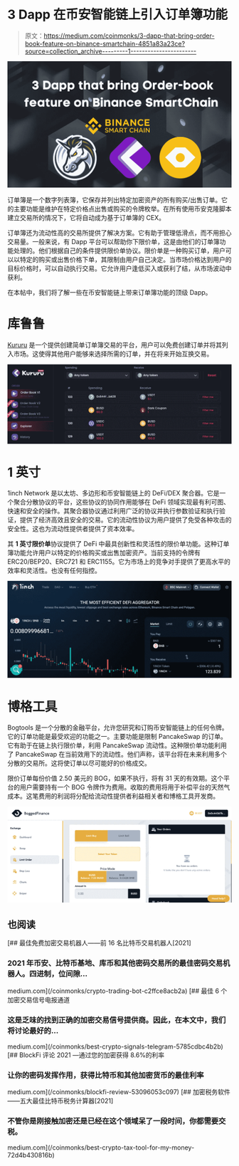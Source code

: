 # 3 Dapp 在币安智能链上引入订单簿功能

> 原文：<https://medium.com/coinmonks/3-dapp-that-bring-order-book-feature-on-binance-smartchain-4851a83a23ce?source=collection_archive---------1----------------------->

![](img/5c33ddad4b762eb39a4454eddb8308b2.png)

订单簿是一个数字列表簿，它保存并列出特定加密资产的所有购买/出售订单。它的主要功能是维护在特定价格点出售或购买的令牌枚举。在所有使用币安克隆脚本建立交易所的情况下，它将自动成为基于订单簿的 CEX。

订单簿还为流动性高的交易所提供了解决方案。它有助于管理低滑点，而不用担心交易量。一般来说，有 Dapp 平台可以帮助你下限价单，这是由他们的订单簿功能处理的。他们根据自己的条件提供限价单协议。限价单是一种购买订单，用户可以以特定的购买或出售价格下单，其限制由用户自己决定。当市场价格达到用户的目标价格时，可以自动执行交易。它允许用户逢低买入或获利了结，从市场波动中获利。

在本帖中，我们将了解一些在币安智能链上带来订单簿功能的顶级 Dapp。

# 库鲁鲁

[Kururu](https://kururu.finance/) 是一个提供创建简单订单簿交易的平台，用户可以免费创建订单并将其列入市场。这使得其他用户能够来选择所需的订单，并在将来开始互换交易。

![](img/2a68ae91b110e95c53d5014500364d69.png)

# 1 英寸

1inch Network 是以太坊、多边形和币安智能链上的 DeFi/DEX 聚合器。它是一个聚合分散协议的平台，这些协议的协同作用能够在 DeFi 领域实现最有利可图、快速和安全的操作。其聚合器协议通过利用广泛的协议并执行参数验证和执行验证，提供了经济高效且安全的交易。它的流动性协议为用户提供了免受各种攻击的安全性。这也为流动性提供者提供了资本效率。

其 **1 英寸限价单**协议提供了 DeFi 中最具创新性和灵活性的限价单功能。这种订单簿功能允许用户以特定的价格购买或出售加密资产。当前支持的令牌有 ERC20/BEP20、ERC721 和 ERC1155。它为市场上的竞争对手提供了更高水平的效率和灵活性。也没有任何指控。

![](img/f422c1f7fb2b4031aea192e4d558df87.png)

# 博格工具

Bogtools 是一个分散的金融平台，允许您研究和订购币安智能链上的任何令牌。它的订单功能是最受欢迎的功能之一。主要功能是限制 PancakeSwap 的订单。它有助于在链上执行限价单，利用 PancakeSwap 流动性。这种限价单功能利用了 PancakeSwap 在当前效用下的流动性。他们声称，该平台将在未来利用多个分散的交易所。这将使订单以尽可能好的价格成交。

限价订单每份价值 2.50 美元的 BOG，如果不执行，将有 31 天的有效期。这个平台的用户需要持有一个 BOG 令牌作为费用。收取的费用将用于补偿平台的天然气成本。这笔费用的利润将分配给流动性提供者利益相关者和博格工具开发商。

![](img/f31710d0c67515e030685fc524529662.png)

## 也阅读

[](/coinmonks/crypto-trading-bot-c2ffce8acb2a) [## 最佳免费加密交易机器人——前 16 名比特币交易机器人[2021]

### 2021 年币安、比特币基地、库币和其他密码交易所的最佳密码交易机器人。四进制，位间隙…

medium.com](/coinmonks/crypto-trading-bot-c2ffce8acb2a) [](/coinmonks/best-crypto-signals-telegram-5785cdbc4b2b) [## 最佳 6 个加密交易信号电报通道

### 这是乏味的找到正确的加密交易信号提供商。因此，在本文中，我们将讨论最好的…

medium.com](/coinmonks/best-crypto-signals-telegram-5785cdbc4b2b) [](/coinmonks/blockfi-review-53096053c097) [## BlockFi 评论 2021 —通过您的加密获得 8.6%的利率

### 让你的密码发挥作用，获得比特币和其他加密货币的最佳利率

medium.com](/coinmonks/blockfi-review-53096053c097) [](/coinmonks/best-crypto-tax-tool-for-my-money-72d4b430816b) [## 加密税务软件——五大最佳比特币税务计算器[2021]

### 不管你是刚接触加密还是已经在这个领域呆了一段时间，你都需要交税。

medium.com](/coinmonks/best-crypto-tax-tool-for-my-money-72d4b430816b)